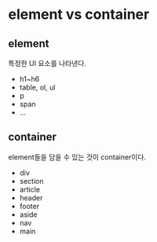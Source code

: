 # element vs container

## element

특정한 UI 요소를 나타낸다.

- h1~h6
- table, ol, ul
- p
- span
- ...

## container

element들을 담을 수 있는 것이 container이다.

- div
- section
- article
- header
- footer
- aside
- nav
- main
